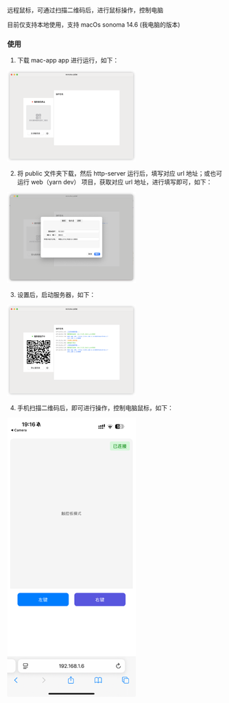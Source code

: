 远程鼠标，可通过扫描二维码后，进行鼠标操作，控制电脑

目前仅支持本地使用，支持 macOs sonoma 14.6 (我电脑的版本)

### 使用
1. 下载 mac-app app 进行运行，如下：

<img src="./assets/init.png" width="300" alt="初始化">


2. 将 public 文件夹下载，然后 http-server 运行后，填写对应 url 地址；或也可运行 web（yarn dev） 项目，获取对应 url 地址，进行填写即可，如下：
<img src="./assets/set.png" width="300" alt="设置">

3. 设置后，启动服务器，如下：
<img src="./assets/link.png" width="300" alt="连接">

4. 手机扫描二维码后，即可进行操作，控制电脑鼠标，如下：
<img src="./assets/phone.png" width="300" alt="手机扫描后">